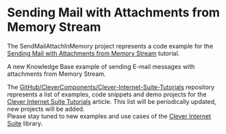# Sending Mail with Attachments from Memory Stream

The SendMailAttachInMemory project represents a code example for the [Sending Mail with Attachments from Memory Stream](https://www.clevercomponents.com/portal/kb/a121/sending-mail-with-attachments-from-memory-stream.aspx) tutorial.   

A new Knowledge Base example of sending E-mail messages with attachments from Memory Stream.   

The [GitHub/CleverComponents/Clever-Internet-Suite-Tutorials](https://github.com/CleverComponents/Clever-Internet-Suite-Tutorials) repository represents a list of examples, code snippets and demo projects for the [Clever Internet Suite Tutorials](https://www.clevercomponents.com/articles/article035/) article. This list will be periodically updated, new projects will be added.   
Please stay tuned to new examples and use cases of the [Clever Internet Suite](https://www.clevercomponents.com/products/inetsuite/) library.
